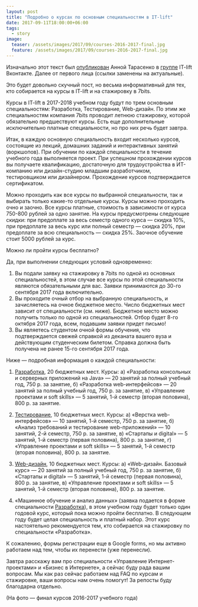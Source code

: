 ```yaml
---
layout: post
title: "Подробно о курсах по основным специальностям в IT-lift"
date: 2017-09-11T18:00:00+06:00
tags:
  - story
image: 
  teaser: /assets/images/2017/09/courses-2016-2017-final.jpg
  feature: /assets/images/2017/09/courses-2016-2017-final.jpg
---
```


Изначально этот текст был <a href="https://vk.com/itliftomsk?w=wall-58952501_996" target="_blank">опубликован</a> Анной Тарасенко в <a href="https://vk.com/itliftomsk" target="_blank">группе</a> IT-lift Вконтакте. Далее от первого лица (ссылки заменены на актуальные). 

Это будет довольно скучный пост, но весьма информативный для тех, кто собирается на курсы в IT-lift и на стажировку в 7bits.

Курсы в IT-lift в 2017-2018 учебном году будут по трем основным специальностям: Разработка, Тестирование, Web-дизайн. По этим же специальностям компания 7bits проводит летнюю стажировку, которой обязательно предшествуют курсы. Есть еще дополнительные исключительно платные специальности, но про них речь будет завтра.

Итак, в каждую основную специальность входит несколько курсов, состоящие из лекций, домашних заданий и интерактивных занятий (воркшопов). При обучении по каждой специальности в течение учебного года выполняется проект. При успешном прохождении курсов вы получаете квалификацию, достаточную для трудоустройства в ИТ-компанию или дизайн-студию младшим разработчиком, тестировщиком или дизайнером. Прохождение курсов подтверждается сертификатом.

Можно проходить как все курсы по выбранной специальности, так и выбирать только какие-то отдельные курсы. Курсы можно проходить очно и заочно. Все курсы платные, стоимость в зависимости от курса 750-800 рублей за одно занятие. На курсы предусмотрены следующие скидки: при предоплате за весь семестр одного курса — скидка 10%, при предоплате за весь курс или полный семестр — скидка 20%, при предоплате за всю специальность — скидка 25%. Заочное обучение стоит 5000 рублей за курс.

Можно ли пройти курсы бесплатно?

Да, при выполнении следующих условий одновременно:
1. Вы подали заявку на стажировку в 7bits по одной из основных специальностей, в этом случае все курсы по этой специальности являются обязательными для вас. Заявки принимаются до 30-го сентября 2017 года включительно.
2. Вы проходите очный отбор на выбранную специальность, и зачисляетесь на очное бюджетное место. Число бюджетных мест зависит от специальности (см. ниже). Бюджетное место можно получить только по одной из специальностей. Отбор будет 8-го октября 2017 года, всем, подавшим заявки придет письмо!
3. Вы являетесь студентом очной формы обучения, что подтверждается свежей справкой из деканата вашего вуза и действующим студенческим билетом. Справка должна быть получена не ранее 15-го сентября 2017 года.

Ниже — подробная информация о каждой специальности:
1. <a href="http://itlift.1der.link/courses/development" target="_blank">Разработка</a>, 20 бюджетных мест. Курсы:
а) «Разработка консольных и серверных приложений на Java» — 20 занятий за полный учебный год, 750 р. за занятие,
б) «Разработка web-интерфейсов» — 20 занятий за полный учебный год, 750 р. за занятие,
в) «Управление проектами и soft skills» — 5 занятий, 1-й семестр (вторая половина), 800 р. за занятие.

2. <a href="http://itlift.1der.link/courses/testing" target="_blank">Тестирование</a>, 10 бюджетных мест. Курсы:
а) «Верстка web-интерфейсов» — 10 занятий, 1-й семестр, 750 р. за занятие,
б) «Анализ требований и тестирование web-приложений» — 10 занятий, 2-й семестр, 750 р. за занятие,
в) «Стартапы и digital» — 5 занятий, 1-й семестр (первая половина), 800 р. за занятие,
г) «Управление проектами и soft skills» — 5 занятий, 1-й семестр (вторая половина), 800 р. за занятие.

3. <a href="http://itlift.1der.link/courses/web-design" target="_blank">Web-дизайн</a>, 10 бюджетных мест. Курсы:
а) «Web-дизайн. Базовый курс» — 20 занятий за полный учебный год, 750 р. за занятие,
б) «Стартапы и digital» — 5 занятий, 1-й семестр (первая половина), 800 р. за занятие,
в) «Управление проектами и soft skills» — 5 занятий, 1-й семестр (вторая половина), 800 р. за занятие.

4. «Машинное обучение и анализ данных» (заявка подается в форме специальности <a href="http://itlift.1der.link/courses/development" target="_blank">Разработка</a>), в этом учебном году будет только один годовой курс, который пока можно пройти бесплатно. В следующем году будет целая специальность и платный набор. Этот курс настоятельно рекомендуется тем, кто собирается на стажировку по специальности «Разработка».

К сожалению, формы регистрации еще в Google forms, но мы активно работаем над тем, чтобы их перенести (уже перенесли).

Завтра расскажу вам про специальности «Управление Интернет-проектами» и «Бизнеc в Интернете», а сейчас буду рада вашим вопросам. Мы как раз сейчас работаем над FAQ по курсам и стажировке, ваши вопросы нам очень помогут! За репосты буду благодарна отдельно.

(На фото — финал курсов 2016-2017 учебного года)